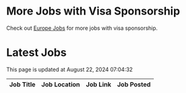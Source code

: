# More Jobs with Visa Sponsorship

Check out [Europe Jobs](https://github.com/sureshparimi/europejobs#latest-jobs) for more jobs with visa sponsorship.

# Latest Jobs

This page is updated at August 22, 2024 07:04:32

| Job Title | Job Location | Job Link | Job Posted |
| --- | --- | --- | --- |
